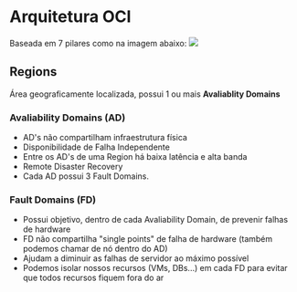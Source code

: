 # Arquitetura OCI

Baseada em 7 pilares como na imagem abaixo:
![](../assets/img/topic1_img1.png)


## Regions 

Área geograficamente localizada, possui 1 ou mais **Avaliablity Domains**

### Avaliability Domains (AD)

- AD's não compartilham infraestrutura física
- Disponibilidade de Falha Independente
- Entre os AD's de uma Region há baixa latência e alta banda
- Remote Disaster Recovery
- Cada AD possui 3 Fault Domains.
    
### Fault Domains (FD)

- Possui objetivo, dentro de cada Avaliability Domain, de prevenir falhas de hardware
- FD não compartilha "single points" de falha de hardware (também podemos chamar de nó dentro do AD)
- Ajudam a diminuir as falhas de servidor ao máximo possível
- Podemos isolar nossos recursos (VMs, DBs...) em cada FD para evitar que todos recursos fiquem fora do ar

